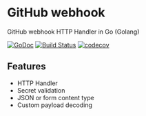 # GitHub webhook
GitHub webhook HTTP Handler in Go (Golang)

[![GoDoc](https://godoc.org/github.com/pierrre/githubhook?status.svg)](https://godoc.org/github.com/pierrre/githubhook)
[![Build Status](https://travis-ci.org/pierrre/githubhook.svg?branch=master)](https://travis-ci.org/pierrre/githubhook)
[![codecov](https://codecov.io/gh/pierrre/githubhook/branch/master/graph/badge.svg)](https://codecov.io/gh/pierrre/githubhook)

## Features
- HTTP Handler
- Secret validation
- JSON or form content type
- Custom payload decoding
